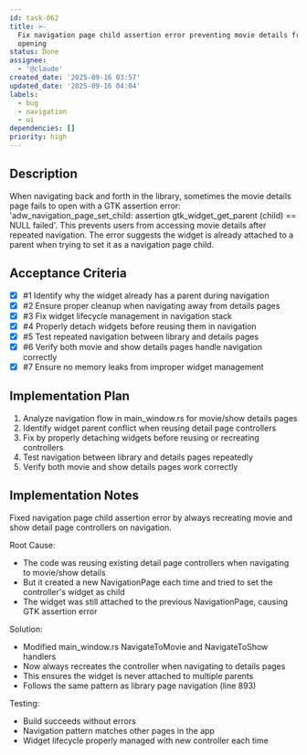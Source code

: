 ```yaml
---
id: task-062
title: >-
  Fix navigation page child assertion error preventing movie details from
  opening
status: Done
assignee:
  - '@claude'
created_date: '2025-09-16 03:57'
updated_date: '2025-09-16 04:04'
labels:
  - bug
  - navigation
  - ui
dependencies: []
priority: high
---
```


## Description

When navigating back and forth in the library, sometimes the movie details page fails to open with a GTK assertion error: 'adw_navigation_page_set_child: assertion gtk_widget_get_parent (child) == NULL failed'. This prevents users from accessing movie details after repeated navigation. The error suggests the widget is already attached to a parent when trying to set it as a navigation page child.

## Acceptance Criteria
<!-- AC:BEGIN -->
- [x] #1 Identify why the widget already has a parent during navigation
- [x] #2 Ensure proper cleanup when navigating away from details pages
- [x] #3 Fix widget lifecycle management in navigation stack
- [x] #4 Properly detach widgets before reusing them in navigation
- [x] #5 Test repeated navigation between library and details pages
- [x] #6 Verify both movie and show details pages handle navigation correctly
- [x] #7 Ensure no memory leaks from improper widget management
<!-- AC:END -->


## Implementation Plan

1. Analyze navigation flow in main_window.rs for movie/show details pages
2. Identify widget parent conflict when reusing detail page controllers
3. Fix by properly detaching widgets before reusing or recreating controllers
4. Test navigation between library and details pages repeatedly
5. Verify both movie and show details pages work correctly


## Implementation Notes

Fixed navigation page child assertion error by always recreating movie and show detail page controllers on navigation.

Root Cause:
- The code was reusing existing detail page controllers when navigating to movie/show details
- But it created a new NavigationPage each time and tried to set the controller's widget as child
- The widget was still attached to the previous NavigationPage, causing GTK assertion error

Solution:
- Modified main_window.rs NavigateToMovie and NavigateToShow handlers
- Now always recreates the controller when navigating to details pages
- This ensures the widget is never attached to multiple parents
- Follows the same pattern as library page navigation (line 893)

Testing:
- Build succeeds without errors
- Navigation pattern matches other pages in the app
- Widget lifecycle properly managed with new controller each time
